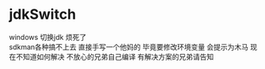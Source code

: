 # jdkSwitch

windows 切换jdk 烦死了  
sdkman各种搞不上去
直接手写一个他妈的
毕竟要修改环境变量 会提示为木马  现在不知道如何解决 不放心的兄弟自己编译  有解决方案的兄弟请告知
